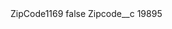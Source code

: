 <?xml version="1.0" encoding="UTF-8"?>
<CustomMetadata xmlns="http://soap.sforce.com/2006/04/metadata" xmlns:xsi="http://www.w3.org/2001/XMLSchema-instance" xmlns:xsd="http://www.w3.org/2001/XMLSchema">
    <label>ZipCode1169</label>
    <protected>false</protected>
    <values>
        <field>Zipcode__c</field>
        <value xsi:type="xsd:string">19895</value>
    </values>
</CustomMetadata>
